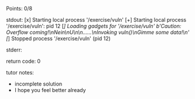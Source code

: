 Points: 0/8

stdout: [x] Starting local process '/exercise/vuln'
[+] Starting local process '/exercise/vuln': pid 12
[*] Loading gadgets for '/exercise/vuln'
b'Caution: Overflow coming!\nNein\nU\n\n......\nInvoking vuln()\nGimme some data!\n'
[*] Stopped process '/exercise/vuln' (pid 12)


stderr: 

return code: 0

tutor notes:
- incomplete solution
- I hope you feel better already
